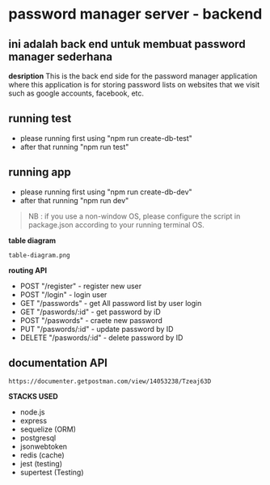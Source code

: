 # password manager server - backend

## ini adalah back end untuk membuat password manager sederhana

**desription**
This is the back end side for the password manager application where this application is for storing password lists on websites that we visit such as google accounts, facebook, etc.

## running test
- please running first using "npm run create-db-test"
- after that running "npm run test"

## running app 
- please running first using "npm run create-db-dev"
- after that running "npm run dev"

> NB : if you use a non-window OS, please configure the script in package.json according to your running terminal OS.

**table diagram**
```
table-diagram.png
```

**routing API**
- POST "/register" - register new user 
- POST "/login" - login user
- GET "/passwords" - get All password list by user login
- GET "/paswords/:id" - get password by iD
- POST "/paswords" - craete new password
- PUT "/paswords/:id" - update password by ID
- DELETE "/paswords/:id" - delete password by ID
 
## documentation API
```
https://documenter.getpostman.com/view/14053238/Tzeaj63D
```

**STACKS USED**
- node.js
- express
- sequelize (ORM)
- postgresql
- jsonwebtoken
- redis (cache)
- jest (testing)
- supertest (Testing)


